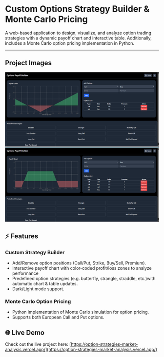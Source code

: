 # Custom Options Strategy Builder & Monte Carlo Pricing

A web-based application to design, visualize, and analyze option trading strategies with a dynamic payoff chart and interactive table. Additionally, includes a Monte Carlo option pricing implementation in Python.

---

##  Project Images

![Website Screenshot](<Images_Website/Image1.png>)
![Website Screenshot](<Images_Website/Image2.png>)
## ⚡ Features

### Custom Strategy Builder
- Add/Remove option positions (Call/Put, Strike, Buy/Sell, Premium).  
- Interactive payoff chart with color-coded profit/loss zones to analyze performance
- Predefined option strategies (e.g. butterfly, strangle, straddle, etc.)with automatic chart & table updates.  
- Dark/Light mode support.  

### Monte Carlo Option Pricing
- Python implementation of Monte Carlo simulation for option pricing.  
- Supports both European Call and Put options.  

## 🌐 Live Demo

Check out the live project here: [https://option-strategies-market-analysis.vercel.app/](https://option-strategies-market-analysis.vercel.app/)
